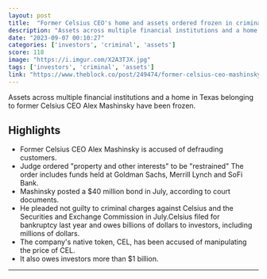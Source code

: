 ```yaml
---
layout: post
title:  "Former Celsius CEO's home and assets ordered frozen in criminal case"
description: "Assets across multiple financial institutions and a home in Texas belonging to former Celsius CEO Alex Mashinsky have been frozen."
date: "2023-09-07 00:10:27"
categories: ['investors', 'criminal', 'assets']
score: 118
image: "https://i.imgur.com/X2A3TJX.jpg"
tags: ['investors', 'criminal', 'assets']
link: "https://www.theblock.co/post/249474/former-celsius-ceo-mashinskys-home-and-assets-ordered-frozen-in-criminal-case"
---
```


Assets across multiple financial institutions and a home in Texas belonging to former Celsius CEO Alex Mashinsky have been frozen.

## Highlights

- Former Celsius CEO Alex Mashinsky is accused of defrauding customers.
- Judge ordered "property and other interests" to be "restrained" The order includes funds held at Goldman Sachs, Merrill Lynch and SoFi Bank.
- Mashinsky posted a $40 million bond in July, according to court documents.
- He pleaded not guilty to criminal charges against Celsius and the Securities and Exchange Commission in July.Celsius filed for bankruptcy last year and owes billions of dollars to investors, including millions of dollars.
- The company's native token, CEL, has been accused of manipulating the price of CEL.
- It also owes investors more than $1 billion.

---

